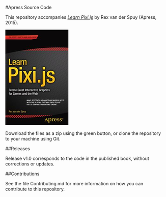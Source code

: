 #Apress Source Code

This repository accompanies [*Learn Pixi.js*](http://www.apress.com/9781484210956) by Rex van der Spuy (Apress, 2015).

![Cover image](9781484210956.jpg)

Download the files as a zip using the green button, or clone the repository to your machine using Git.

##Releases

Release v1.0 corresponds to the code in the published book, without corrections or updates.

##Contributions

See the file Contributing.md for more information on how you can contribute to this repository.
